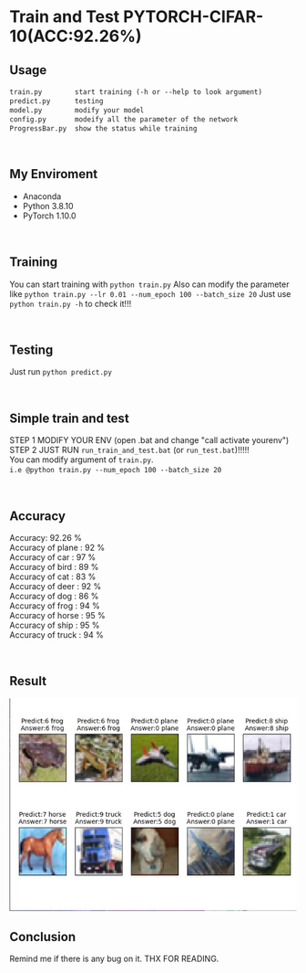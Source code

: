 # Train and Test PYTORCH-CIFAR-10(ACC:92.26%)

## Usage
```
train.py        start training (-h or --help to look argument)
predict.py      testing
model.py        modify your model
config.py       modeify all the parameter of the network
ProgressBar.py  show the status while training
```
<br>

## My Enviroment
- Anaconda
- Python 3.8.10
- PyTorch 1.10.0

<br>

## Training
  You can start training with `python train.py`
  Also can modify the parameter like `python train.py --lr 0.01 --num_epoch 100 --batch_size 20`
  Just use `python train.py -h` to check it!!!

<br>

## Testing
  Just run `python predict.py`

<br>

## Simple train and test
  STEP 1 MODIFY YOUR ENV (open .bat and change "call activate yourenv")<br>
  STEP 2 JUST RUN `run_train_and_test.bat` (or `run_test.bat`)!!!!!<br>
  You can modify argument of `train.py`.<br>
  `i.e @python train.py --num_epoch 100 --batch_size 20`

<br>

## Accuracy
  Accuracy: 92.26 %<br>
  Accuracy of plane : 92 %<br>
  Accuracy of car   : 97 %<br>
  Accuracy of bird  : 89 %<br>
  Accuracy of cat   : 83 %<br>
  Accuracy of deer  : 92 %<br>
  Accuracy of dog   : 86 %<br>
  Accuracy of frog  : 94 %<br>
  Accuracy of horse : 95 %<br>
  Accuracy of ship  : 95 %<br>
  Accuracy of truck : 94 %<br>

<br>

## Result
  ![result](https://github.com/hellojor/PYTORCH-CIFAR-10/blob/main/result.jpg)

## Conclusion
  Remind me if there is any bug on it. 
  THX FOR READING.
